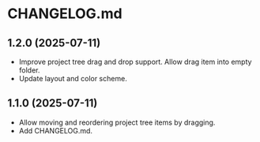 # CHANGELOG.md

## 1.2.0 (2025-07-11)

- Improve project tree drag and drop support. Allow drag item into empty folder.
- Update layout and color scheme.

## 1.1.0 (2025-07-11)

- Allow moving and reordering project tree items by dragging.
- Add CHANGELOG.md.